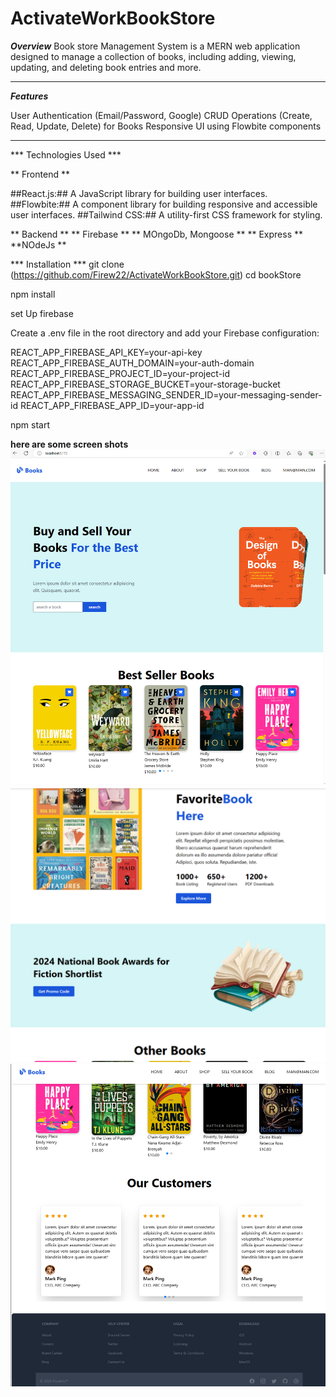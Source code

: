 # ActivateWorkBookStore
***Overview***
 Book store  Management System is a MERN  web application designed to manage a collection of books, including adding, viewing, updating, and deleting book entries and more.

 ********************************
 ***Features***
 
User Authentication (Email/Password, Google)
CRUD Operations (Create, Read, Update, Delete) for Books
Responsive UI using Flowbite components

 ********************************
*** Technologies Used ***

** Frontend **

##React.js:## A JavaScript library for building user interfaces.
##Flowbite:## A component library for building responsive and accessible user interfaces.
##Tailwind CSS:## A utility-first CSS framework for styling.

** Backend **
** Firebase **
** MOngoDb, Mongoose **
** Express **
 **NOdeJs **

*** Installation ***
git clone (https://github.com/Firew22/ActivateWorkBookStore.git)
cd bookStore 


npm install

set Up firebase

Create a .env file in the root directory and add your Firebase configuration:

REACT_APP_FIREBASE_API_KEY=your-api-key
REACT_APP_FIREBASE_AUTH_DOMAIN=your-auth-domain
REACT_APP_FIREBASE_PROJECT_ID=your-project-id
REACT_APP_FIREBASE_STORAGE_BUCKET=your-storage-bucket
REACT_APP_FIREBASE_MESSAGING_SENDER_ID=your-messaging-sender-id
REACT_APP_FIREBASE_APP_ID=your-app-id

npm start

**here are some screen shots**
![alt text](image.png)
![alt text](image-1.png)
![alt text](image-2.png)
